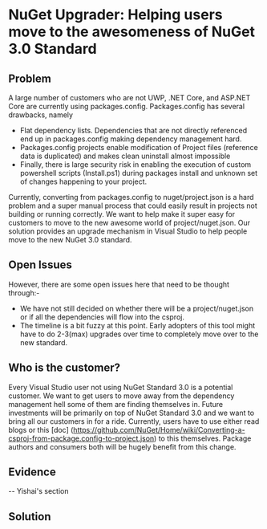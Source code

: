 # NuGet Upgrader: Helping users move to the awesomeness of NuGet 3.0 Standard

## Problem
A large number of customers who are not UWP, .NET Core, and ASP.NET Core are currently using packages.config. Packages.config has several drawbacks, namely
* Flat dependency lists. Dependencies that are not directly referenced end up in packages.config making dependency management hard.
* Packages.config projects enable modification of Project files (reference data is duplicated) and makes clean uninstall almost impossible
* Finally, there is large security risk in enabling the execution of custom powershell scripts (Install.ps1) during packages install and unknown set of changes happening to your project.

Currently, converting from packages.config to nuget/project.json is a hard problem and a super manual process that could easily result in projects not building or running correctly. We want to help make it super easy for customers to move to the new awesome world of project/nuget.json. Our solution provides an upgrade mechanism in Visual Studio to help people move to the new NuGet 3.0 standard. 

## Open Issues
However, there are some open issues here that need to be thought through:-
* We have not still decided on whether there will be a project/nuget.json or if all the dependencies will flow into the csproj.
* The timeline is a bit fuzzy at this point. Early adopters of this tool might have to do 2-3(max) upgrades over time to completely move over to the new standard.

## Who is the customer?
Every Visual Studio user not using NuGet Standard 3.0 is a potential customer. We want to get users to move away from the dependency management hell some of them are finding themselves in. Future investments will be primarily on top of NuGet Standard 3.0 and we want to bring all our customers in for a ride. Currently, users have to use either read blogs or this [doc] (https://github.com/NuGet/Home/wiki/Converting-a-csproj-from-package.config-to-project.json) to this themselves. Package authors and consumers both will be hugely benefit from this change.

## Evidence
-- Yishai's section

## Solution
